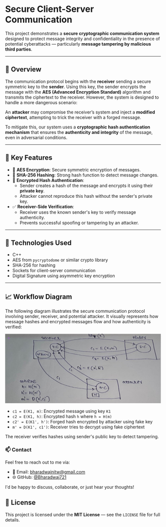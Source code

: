 # Secure Client-Server Communication

This project demonstrates a **secure cryptographic communication system** designed to protect message integrity and confidentiality in the presence of potential cyberattacks — particularly **message tampering by malicious third parties**.

---

## 🚀 Overview

The communication protocol begins with the **receiver** sending a secure symmetric key to the **sender**. Using this key, the sender encrypts the message with the **AES (Advanced Encryption Standard)** algorithm and transmits the ciphertext to the receiver. However, the system is designed to handle a more dangerous scenario:  

An **attacker** may compromise the receiver’s system and inject a **modified ciphertext**, attempting to trick the receiver with a forged message.

To mitigate this, our system uses a **cryptographic hash authentication mechanism** that ensures the **authenticity and integrity** of the message, even in adversarial conditions.

---

## 🔑 Key Features

- 🔐 **AES Encryption**: Secure symmetric encryption of messages.
- 🧠 **SHA-256 Hashing**: Strong hash function to detect message changes.
- 🔏 **Encrypted Hash Authentication**:
  - Sender creates a hash of the message and encrypts it using their **private key**.
  - Attacker cannot reproduce this hash without the sender's private key.
- ✅ **Receiver-Side Verification**:
  - Receiver uses the known sender's key to verify message authenticity.
  - Prevents successful spoofing or tampering by an attacker.

---

## 🔧 Technologies Used

- C++
- AES from `pycryptodome` or similar crypto library
- SHA-256 for hashing
- Sockets for client-server communication
- Digital Signature using asymmetric key encryption

---

## 📈 Workflow Diagram 

The following diagram illustrates the secure communication protocol involving sender, receiver, and potential attacker. It visually represents how message hashes and encrypted messages flow and how authenticity is verified:

![Communication Diagram](images/diagram.png)

- `c1 = E(K1, m)`: Encrypted message using key `K1`
- `c2 = E(K1, h)`: Encrypted hash `h` where `h = H(m)`
- `c2' = E(K1', h')`: Forged hash encrypted by attacker using fake key
- `m' = D(K1', c1')`: Receiver tries to decrypt using fake ciphertext

The receiver verifies hashes using sender's public key to detect tampering.

### 📫 Contact

Feel free to reach out to me via:

- 📧 Email: bharadwajnitw@gmail.com  
- 🌐 GitHub: [@Bharadwaj721](https://github.com/Bharadwaj721)

I'd be happy to discuss, collaborate, or just hear your thoughts!

## 📄 License

This project is licensed under the **MIT License** — see the `LICENSE` file for full details.
